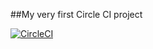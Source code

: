 ##My very first Circle CI project

[![CircleCI](https://circleci.com/gh/bsadnu/demo-circle.svg?style=svg)](https://circleci.com/gh/bsadnu/demo-circle)
